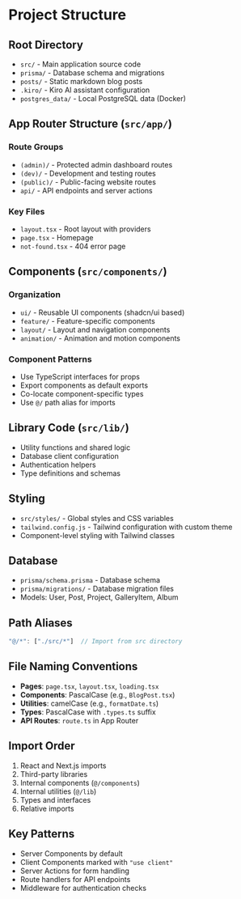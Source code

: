 # Project Structure

## Root Directory

- `src/` - Main application source code
- `prisma/` - Database schema and migrations
- `posts/` - Static markdown blog posts
- `.kiro/` - Kiro AI assistant configuration
- `postgres_data/` - Local PostgreSQL data (Docker)

## App Router Structure (`src/app/`)

### Route Groups

- `(admin)/` - Protected admin dashboard routes
- `(dev)/` - Development and testing routes
- `(public)/` - Public-facing website routes
- `api/` - API endpoints and server actions

### Key Files

- `layout.tsx` - Root layout with providers
- `page.tsx` - Homepage
- `not-found.tsx` - 404 error page

## Components (`src/components/`)

### Organization

- `ui/` - Reusable UI components (shadcn/ui based)
- `feature/` - Feature-specific components
- `layout/` - Layout and navigation components
- `animation/` - Animation and motion components

### Component Patterns

- Use TypeScript interfaces for props
- Export components as default exports
- Co-locate component-specific types
- Use `@/` path alias for imports

## Library Code (`src/lib/`)

- Utility functions and shared logic
- Database client configuration
- Authentication helpers
- Type definitions and schemas

## Styling

- `src/styles/` - Global styles and CSS variables
- `tailwind.config.js` - Tailwind configuration with custom theme
- Component-level styling with Tailwind classes

## Database

- `prisma/schema.prisma` - Database schema
- `prisma/migrations/` - Database migration files
- Models: User, Post, Project, GalleryItem, Album

## Path Aliases

```typescript
"@/*": ["./src/*"]  // Import from src directory
```

## File Naming Conventions

- **Pages**: `page.tsx`, `layout.tsx`, `loading.tsx`
- **Components**: PascalCase (e.g., `BlogPost.tsx`)
- **Utilities**: camelCase (e.g., `formatDate.ts`)
- **Types**: PascalCase with `.types.ts` suffix
- **API Routes**: `route.ts` in App Router

## Import Order

1. React and Next.js imports
2. Third-party libraries
3. Internal components (`@/components`)
4. Internal utilities (`@/lib`)
5. Types and interfaces
6. Relative imports

## Key Patterns

- Server Components by default
- Client Components marked with `"use client"`
- Server Actions for form handling
- Route handlers for API endpoints
- Middleware for authentication checks
